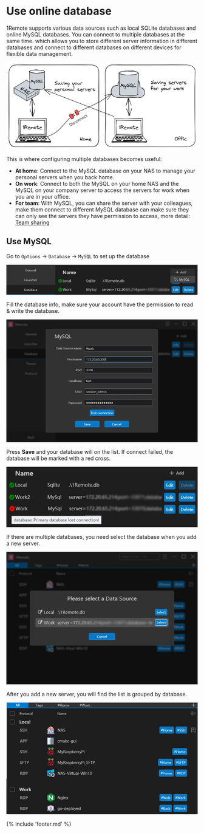 
# Use online database

1Remote supports various data sources such as local SQLite databases and online MySQL databases. You can connect to multiple databases at the same time. which allows you to store different server information in different databases and connect to different databases on different devices for flexible data management.

![multi-db](./img/multi-db.png)

This is where configuring multiple databases becomes useful:

- **At home**: Connect to the MySQL database on your NAS to manage your personal servers when you back home.
- **On work**: Connect to both the MySQL on your home NAS and the MySQL on your company server to access the servers for work when you are in your office.
- **For team**: With MySQL, you can share the server with your colleagues, make them connect to different MySQL database can make sure they can only see the servers they have permission to access, more detail: [Team sharing](./usage/team/team-sharing.md)

## Use MySQL

Go to `Options` -> `Database` -> `MySQL` to set up the database

![MySQL](img/mysql-add.jpg)

Fill the database info, make sure your account have the permission to read & write the database.

![MySQL](img/mysql-edit.jpg)

Press **Save** and your database will on the list. If connect failed, the database will be marked with a red cross.

![MySQL](img/mysql-list.jpg)

If there are multiple databases, you need select the database when you add a new server.

![MySQL](img/mysql-add-server.jpg)

After you add a new server, you will find the list is grouped by database.

![MySQL](img/mysql-add-server2.jpg)



<!-- 

- Your personal server information is stored in the default **`Local`** database, which only you can see and use.
- The team's servers are stored in a MySQL database named **`Team.`** You and your boss can connect with an administrator account to add and modify servers, while other colleagues can only read the server list with a read-only account.
Specifically:
    1. Install MySQL. In this article, we use the Synology package to install and deploy MySQL.
    2. Create a new database in MySQL. Here, we create a database named session_ai, which doesn't need to have any tables.
    3. Create a new account named session_admin in MySQL and grant it all privileges to the session_ai database.
    4. On the **`Database`** tab page in the **`Setting`** section of 1Remote, click the **`Add`** button in the upper right corner to add a new MySQL database.
    5. Go back to the main page of 1Remote and click the **`+`** button in the upper right corner to add a new server configuration to the newly added database.
    6. Create a new account named session_user in MySQL and only grant it select permission to the session_ai database. Distribute this account to your team members so that they can read the server configuration stored in the session_ai database but cannot view or modify their passwords.
    7. Noted: 1Remote updates data by querying periodically. Therefore, when you modify server information, other users may need to wait for several seconds before they can get the latest data. -->

{% include 'footer.md' %}

